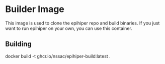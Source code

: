 # Builder Image

This image is used to clone the epihiper repo and build binaries.  If you just want to run epihiper on your own, you can use this container.  

## Building

docker build -t ghcr.io/nssac/epihiper-build:latest .


